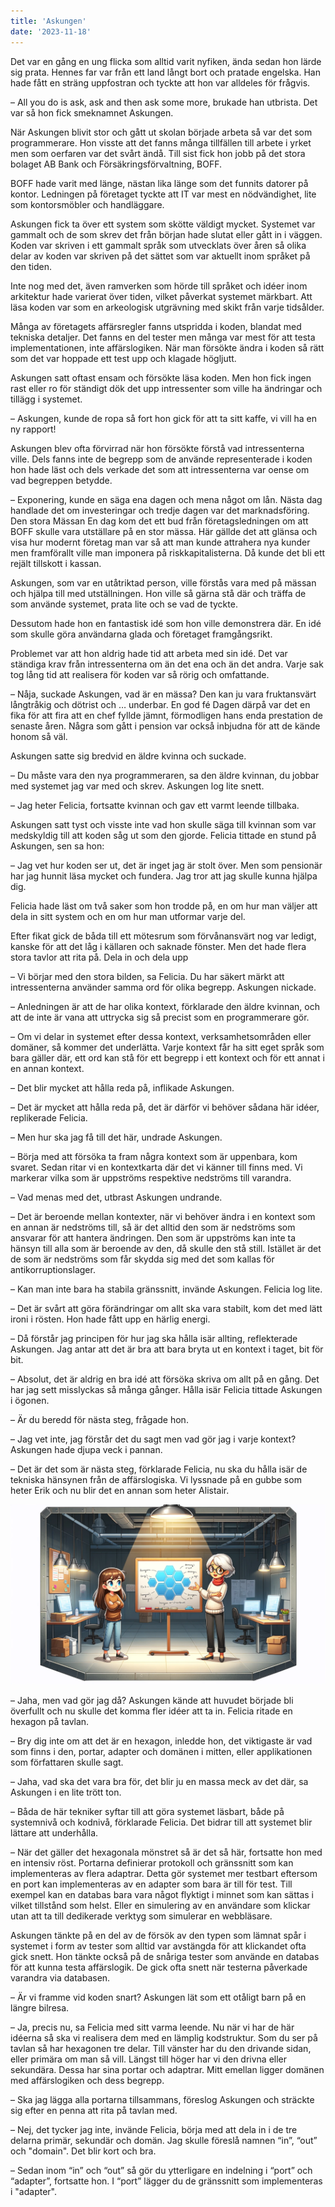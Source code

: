 ```yaml
---
title: 'Askungen'
date: '2023-11-18'
---
```


Det var en gång en ung flicka som alltid varit nyfiken, ända sedan hon lärde sig prata. Hennes far var från ett land
långt bort och pratade engelska. Han hade fått en sträng uppfostran och tyckte att hon var alldeles för frågvis.

– All you do is ask, ask and then ask some more, brukade han utbrista.
  Det var så hon fick smeknamnet Askungen.

När Askungen blivit stor och gått ut skolan började arbeta så var det som programmerare. Hon visste att det fanns många
tillfällen till arbete i yrket men som oerfaren var det svårt ändå. Till sist fick hon jobb på det stora bolaget AB Bank
och Försäkringsförvaltning, BOFF.

BOFF hade varit med länge, nästan lika länge som det funnits datorer på kontor. Ledningen på företaget tyckte att IT var
mest en nödvändighet, lite som kontorsmöbler och handläggare.

Askungen fick ta över ett system som skötte väldigt mycket. Systemet var gammalt och de som skrev det från början hade
slutat eller gått in i väggen. Koden var skriven i ett gammalt språk som utvecklats över åren så olika delar av koden
var skriven på det sättet som var aktuellt inom språket på den tiden.

Inte nog med det, även ramverken som hörde till språket och idéer inom arkitektur hade varierat över tiden, vilket
påverkat systemet märkbart. Att läsa koden var som en arkeologisk utgrävning med skikt från varje tidsålder.

Många av företagets affärsregler fanns utspridda i koden, blandat med tekniska detaljer. Det fanns en del tester men
många var mest för att testa implementationen, inte affärslogiken. När man försökte ändra i koden så rätt som det var
hoppade ett test upp och klagade högljutt.

Askungen satt oftast ensam och försökte läsa koden. Men hon fick ingen rast eller ro för ständigt dök det upp
intressenter som ville ha ändringar och tillägg i systemet.

– Askungen, kunde de ropa så fort hon gick för att ta sitt kaffe, vi vill ha en ny rapport!

Askungen blev ofta förvirrad när hon försökte förstå vad intressenterna ville. Dels fanns inte de begrepp som de använde
representerade i koden hon hade läst och dels verkade det som att intressenterna var oense om vad begreppen betydde.

– Exponering, kunde en säga ena dagen och mena något om lån. Nästa dag handlade det om investeringar och tredje dagen
var det marknadsföring.
Den stora Mässan
En dag kom det ett bud från företagsledningen om att BOFF skulle vara utställare på en stor mässa. Här gällde det att
glänsa och visa hur modernt företag man var så att man kunde attrahera nya kunder men framförallt ville man imponera på
riskkapitalisterna. Då kunde det bli ett rejält tillskott i kassan.

Askungen, som var en utåtriktad person, ville förstås vara med på mässan och hjälpa till med utställningen. Hon ville så
gärna stå där och träffa de som använde systemet, prata lite och se vad de tyckte.

Dessutom hade hon en fantastisk idé som hon ville demonstrera där. En idé som skulle göra användarna glada och företaget
framgångsrikt.

Problemet var att hon aldrig hade tid att arbeta med sin idé. Det var ständiga krav från intressenterna om än det ena
och än det andra. Varje sak tog lång tid att realisera för koden var så rörig och omfattande.

– Nåja, suckade Askungen, vad är en mässa? Den kan ju vara fruktansvärt långtråkig och dötrist och … underbar.
En god fé
Dagen därpå var det en fika för att fira att en chef fyllde jämnt, förmodligen hans enda prestation de senaste åren.
Några som gått i pension var också inbjudna för att de kände honom så väl.

Askungen satte sig bredvid en äldre kvinna och suckade.

– Du måste vara den nya programmeraren, sa den äldre kvinnan, du jobbar med systemet jag var med och skrev. Askungen log
lite snett.

– Jag heter Felicia, fortsatte kvinnan och gav ett varmt leende tillbaka.

Askungen satt tyst och visste inte vad hon skulle säga till kvinnan som var medskyldig till att koden såg ut som den
gjorde. Felicia tittade en stund på Askungen, sen sa hon:

– Jag vet hur koden ser ut, det är inget jag är stolt över. Men som pensionär har jag hunnit läsa mycket och fundera.
Jag tror att jag skulle kunna hjälpa dig.

Felicia hade läst om två saker som hon trodde på, en om hur man väljer att dela in sitt system och en om hur man
utformar varje del.

Efter fikat gick de båda till ett mötesrum som förvånansvärt nog var ledigt, kanske för att det låg i källaren och
saknade fönster. Men det hade flera stora tavlor att rita på.
Dela in och dela upp

– Vi börjar med den stora bilden, sa Felicia. Du har säkert märkt att intressenterna använder samma ord för olika
begrepp. Askungen nickade.

– Anledningen är att de har olika kontext, förklarade den äldre kvinnan, och att de inte är vana att uttrycka sig så
precist som en programmerare gör.

– Om vi delar in systemet efter dessa kontext, verksamhetsområden eller domäner, så kommer det underlätta. Varje kontext
får ha sitt eget språk som bara gäller där, ett ord kan stå för ett begrepp i ett kontext och för ett annat i en annan
kontext.

– Det blir mycket att hålla reda på, inflikade Askungen.

– Det är mycket att hålla reda på, det är därför vi behöver sådana här idéer, replikerade Felicia.

– Men hur ska jag få till det här, undrade Askungen.

– Börja med att försöka ta fram några kontext som är uppenbara, kom svaret. Sedan ritar vi en kontextkarta där det vi
känner till finns med. Vi markerar vilka som är uppströms respektive nedströms till varandra.

– Vad menas med det, utbrast Askungen undrande.

– Det är beroende mellan kontexter, när vi behöver ändra i en kontext som en annan är nedströms till, så är det alltid
den som är nedströms som ansvarar för att hantera ändringen. Den som är uppströms kan inte ta hänsyn till alla som är
beroende av den, då skulle den stå still. Istället är det de som är nedströms som får skydda sig med det som kallas för
antikorruptionslager.

– Kan man inte bara ha stabila gränssnitt, invände Askungen. Felicia log lite.

– Det är svårt att göra förändringar om allt ska vara stabilt, kom det med lätt ironi i rösten. Hon hade fått upp en
härlig energi.

– Då förstår jag principen för hur jag ska hålla isär allting, reflekterade Askungen. Jag antar att det är bra att bara
bryta ut en kontext i taget, bit för bit.

– Absolut, det är aldrig en bra idé att försöka skriva om allt på en gång. Det har jag sett misslyckas så många gånger.
Hålla isär
Felicia tittade Askungen i ögonen.

– Är du beredd för nästa steg, frågade hon.

– Jag vet inte, jag förstår det du sagt men vad gör jag i varje kontext? Askungen hade djupa veck i pannan.

– Det är det som är nästa steg, förklarade Felicia, nu ska du hålla isär de tekniska hänsynen från de affärslogiska. Vi
lyssnade på en gubbe som heter Erik och nu blir det en annan som heter Alistair.

![Askungen och Felicia vid en tavla](askungen_felicia.png)

– Jaha, men vad gör jag då? Askungen kände att huvudet började bli överfullt och nu skulle det komma fler idéer att ta
in. Felicia ritade en hexagon på tavlan.

– Bry dig inte om att det är en hexagon, inledde hon, det viktigaste är vad som finns i den, portar, adapter och domänen
i mitten, eller applikationen som författaren skulle sagt.

– Jaha, vad ska det vara bra för, det blir ju en massa meck av det där, sa Askungen i en lite trött ton.

– Båda de här tekniker syftar till att göra systemet läsbart, både på systemnivå och kodnivå, förklarade Felicia. Det
bidrar till att systemet blir lättare att underhålla.

– När det gäller det hexagonala mönstret så är det så här, fortsatte hon med en intensiv röst. Portarna definierar
protokoll och gränssnitt som kan implementeras av flera adaptrar. Detta gör systemet mer testbart eftersom en port kan
implementeras av en adapter som bara är till för test. Till exempel kan en databas bara vara något flyktigt i minnet som
kan sättas i vilket tillstånd som helst. Eller en simulering av en användare som klickar utan att ta till dedikerade
verktyg som simulerar en webbläsare.

Askungen tänkte på en del av de försök av den typen som lämnat spår i systemet i form av tester som alltid var avstängda
för att klickandet ofta gick snett. Hon tänkte också på de snåriga tester som använde en databas för att kunna testa
affärslogik. De gick ofta snett när testerna påverkade varandra via databasen.

– Är vi framme vid koden snart? Askungen lät som ett otåligt barn på en längre bilresa.

– Ja, precis nu, sa Felicia med sitt varma leende. Nu när vi har de här idéerna så ska vi realisera dem med en lämplig
kodstruktur. Som du ser på tavlan så har hexagonen tre delar. Till vänster har du den drivande sidan, eller primära om
man så vill. Längst till höger har vi den drivna eller sekundära. Dessa har sina portar och adaptrar. Mitt emellan
ligger domänen med affärslogiken och dess begrepp.

– Ska jag lägga alla portarna tillsammans, föreslog Askungen och sträckte sig efter en penna att rita på tavlan med.

– Nej, det tycker jag inte, invände Felicia, börja med att dela in i de tre delarna primär, sekundär och domän. Jag
skulle föreslå namnen “in”, “out” och "domain". Det blir kort och bra.

– Sedan inom “in” och “out” så gör du ytterligare en indelning i “port” och “adapter”, fortsatte hon. I “port” lägger du
de gränssnitt som implementeras i "adapter".

